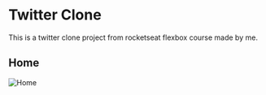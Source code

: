 # Twitter Clone

This is a twitter clone project from rocketseat flexbox course made by me.

## Home
![Home](https://github.com/nicholasferrer/flexbox-rocketseat/blob/master/images/twitter-clone-flexbox.png)
